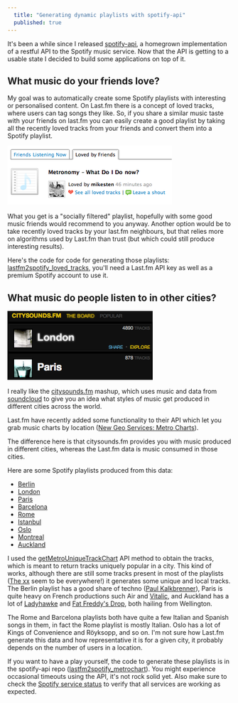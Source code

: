```yaml
---
  title: "Generating dynamic playlists with spotify-api"
  published: true
---
```


It's been a while since I released [spotify-api](/2009/08/build-your-own-spotify-api.html), a homegrown implementation of a restful API to the Spotify music service. Now that the API is getting to a usable state I decided to build some applications on top of it.

## What music do your friends love?

My goal was to automatically create some Spotify playlists with interesting or personalised content. On Last.fm there is a concept of loved tracks, where users can tag songs they like. So, if you share a similar music taste with your friends on last.fm you can easily create a good playlist by taking all the recently loved tracks from your friends and convert them into a Spotify playlist.

<img src="/images/lastfm_loved.png" alt="last.fm loved tracks" class="right-img"/>

What you get is a "socially filtered" playlist, hopefully with some good music friends would recommend to you anyway. Another option would be to take recently loved tracks by your last.fm neighbours, but that relies more on  algorithms used by Last.fm than trust (but which could still produce interesting results).

Here's the code for code for generating those playlists:
[lastfm2spotify_loved_tracks](http://github.com/jberkel/spotify-api/blob/master/examples/lastfm2spotify_loved_tracks), you'll need a Last.fm API key as well as a premium Spotify account to use it.

## What music do people listen to in other cities?

<img src="/images/citysounds_fm.png" alt="citysounds.fm" class="left-img"/>

I really like the [citysounds.fm](http://citysounds.fm/) mashup, which uses music and data from [soundcloud](http://soundcloud.com) to give you an idea what styles of music get produced in different cities across the world.

Last.fm have recently added some functionality to their API which let you grab music charts by location ([New Geo Services: Metro Charts](http://www.last.fm/group/Last.fm+Web+Services/forum/21604/_/573474)).

The difference here is that citysounds.fm provides you with music produced in different cities, whereas the Last.fm data is music consumed in those cities. 

Here are some Spotify playlists produced from this data:

  * [Berlin](http://open.spotify.com/user/jberkel/playlist/5wDE3xVpeWcK8FeMlOX1Fd)
  * [London](http://open.spotify.com/user/jberkel/playlist/2ZxEiHIHSqdD5lfe1vL55u)
  * [Paris](http://open.spotify.com/user/jberkel/playlist/6gPNqHgUy1WHGPv1EOu8fj)
  * [Barcelona](http://open.spotify.com/user/jberkel/playlist/6wlJT0JIxTd442iyqJthzP)
  * [Rome](http://open.spotify.com/user/jberkel/playlist/06Qk4wprWzCbuT2Wo07hMa)
  * [Istanbul](http://open.spotify.com/user/jberkel/playlist/0W5j7QYpSzlawL53pU9qdI)
  * [Oslo](http://open.spotify.com/user/jberkel/playlist/5QVKKTC7usflPRDRdYsy02)
  * [Montreal](http://open.spotify.com/user/jberkel/playlist/3mD3gCGFHj39xa3uJiXKkF)
  * [Auckland](http://open.spotify.com/user/jberkel/playlist/3sAbXOeu03eT3s4gBS08wi)
 
I used the [getMetroUniqueTrackChart](http://www.last.fm/api/show?service=425) API method to obtain the tracks, which is meant to return tracks uniquely popular in a city. This kind of works, although there are still some tracks present in most of the playlists ([The xx](http://www.last.fm/music/The+XX) seem to be everywhere!) it generates some unique and local tracks. The Berlin playlist has a good share of techno ([Paul Kalkbrenner](http://www.last.fm/music/Paul+Kalkbrenner)), Paris is quite heavy on French productions such Air and [Vitalic](http://www.last.fm/music/Vitalic), and Auckland has a lot of [Ladyhawke](http://www.last.fm/music/Ladyhawke) and [Fat Freddy's Drop](http://www.last.fm/music/Fat+Freddy's+Drop), both hailing from Wellington.

The Rome and Barcelona playlists both have quite a few Italian and Spanish songs in them, in fact the Rome playlist is mostly Italian. Oslo has a lot of Kings of Convenience and Röyksopp, and so on. I'm not sure how Last.fm generate this data and how representative it is for a given city, it probably  depends on the number of users in a location.

If you want to have a play yourself, the code to generate these playlists is in the spotify-api repo ([lastfm2spotify_metrochart](http://github.com/jberkel/spotify-api/blob/master/examples/lastfm2spotify_metrochart)). You might experience occasional timeouts using the API, it's not rock solid yet. Also make sure to check the [Spotify service status](http://www.spotify.com/en/help/service-status/) to verify that all services are working as expected.



  
